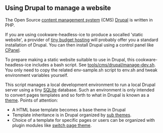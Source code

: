 ## Using Drupal to manage a website

The Open Source [content management system](https://en.wikipedia.org/wiki/Content_management_system) (CMS) [Drupal](https://en.wikipedia.org/wiki/Drupal) is written in PHP.

If you are using cookware-headless-ice to produce a socalled 'static website', a provider of [tiny budget hosting](../tiny-budget-hosting.md) will probably offer you a standard installation of Drupal. You can then install Drupal using a control panel like [CPanel](https://en.wikipedia.org/wiki/CPanel).

To prepare making a static website suitable to use in Drupal, this cookware-headless-ice includes a bash script. See [tools/cms/drupal/manage-dev.sh](../../tools/cms/drupal/manage-dev.sh). You only need to copy the related env-sample.sh script to env.sh and tweak environment variables yourself.

This script manages a local development environment to run a local Drupal server using a tiny [SQLite](https://en.wikipedia.org/wiki/SQLite) database. Such an environment is only intended to convert pages templates and so forth to what in Drupal is known as a [theme](https://www.drupal.org/docs/theming-drupal). Points of attention:

+ A HTML base template becomes a base theme in Drupal
+ Template inheritance is in Drupal organized by [sub themes](https://www.drupal.org/docs/theming-drupal/creating-sub-themes).
+ Choice of a template for specific pages or users can be organized with plugin modules like [switch page theme](https://www.drupal.org/project/switch_page_theme).
